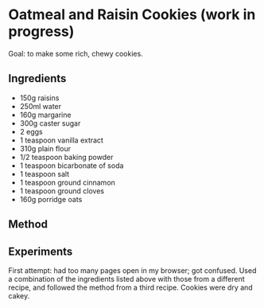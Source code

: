 Oatmeal and Raisin Cookies (work in progress)
==========================

Goal: to make some rich, chewy cookies.


Ingredients
-----------

- 150g raisins
- 250ml water
- 160g margarine
- 300g caster sugar
- 2 eggs
- 1 teaspoon vanilla extract
- 310g plain flour
- 1/2 teaspoon baking powder
- 1 teaspoon bicarbonate of soda
- 1 teaspoon salt
- 1 teaspoon ground cinnamon
- 1 teaspoon ground cloves
- 160g porridge oats

Method
------

Experiments
-----------

First attempt: had too many pages open in my browser; got confused. Used a combination of the ingredients listed above with those from a different recipe, and followed the method from a third recipe. Cookies were dry and cakey.
